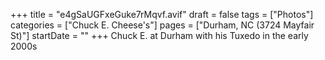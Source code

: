 +++
title = "e4gSaUGFxeGuke7rMqvf.avif"
draft = false
tags = ["Photos"]
categories = ["Chuck E. Cheese's"]
pages = ["Durham, NC (3724 Mayfair St)"]
startDate = ""
+++
Chuck E. at Durham with his Tuxedo in the early 2000s
